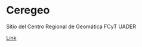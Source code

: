 # Ceregeo
Sitio del Centro Regional de Geomática FCyT UADER

[Link](https://ceregeo.github.io/Ceregeo/)
